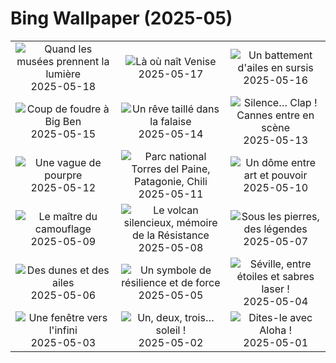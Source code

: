 # Bing Wallpaper (2025-05)

|  |  |  |
|:---:|:---:|:---:|
| ![](https://www.bing.com/th?id=OHR.DufyRoom_FR-FR5402586518_400x240.jpg "Quand les musées prennent la lumière") 2025-05-18 | ![](https://www.bing.com/th?id=OHR.VeniceLagoon_FR-FR5243058604_400x240.jpg "Là où naît Venise") 2025-05-17 | ![](https://www.bing.com/th?id=OHR.GreenMacaw_FR-FR5042488002_400x240.jpg "Un battement d'ailes en sursis") 2025-05-16 |
| ![](https://www.bing.com/th?id=OHR.LondonParliament_FR-FR8667949776_400x240.jpg "Coup de foudre à Big Ben") 2025-05-15 | ![](https://www.bing.com/th?id=OHR.SardiniaFlavia_FR-FR6461309996_400x240.jpg "Un rêve taillé dans la falaise") 2025-05-14 | ![](https://www.bing.com/th?id=OHR.CannesFilmFestival_FR-FR6520718255_400x240.jpg "Silence… Clap ! Cannes entre en scène") 2025-05-13 |
| ![](https://www.bing.com/th?id=OHR.IrisGarden_FR-FR6726071094_400x240.jpg "Une vague de pourpre") 2025-05-12 | ![](https://www.bing.com/th?id=OHR.TorresChile_FR-FR7071695988_400x240.jpg "Parc national Torres del Paine, Patagonie, Chili") 2025-05-11 | ![](https://www.bing.com/th?id=OHR.MinnesotaRotunda_FR-FR7400861841_400x240.jpg "Un dôme entre art et pouvoir") 2025-05-10 |
| ![](https://www.bing.com/th?id=OHR.CuteChameleon_FR-FR7690747856_400x240.jpg "Le maître du camouflage") 2025-05-09 | ![](https://www.bing.com/th?id=OHR.VictoryDay_FR-FR8101939030_400x240.jpg "Le volcan silencieux, mémoire de la Résistance") 2025-05-08 | ![](https://www.bing.com/th?id=OHR.DunluceIreland_FR-FR8462134318_400x240.jpg "Sous les pierres, des légendes") 2025-05-07 |
| ![](https://www.bing.com/th?id=OHR.FlyoverNamibia_FR-FR8600226309_400x240.jpg "Des dunes et des ailes") 2025-05-06 | ![](https://www.bing.com/th?id=OHR.RhyoliteDonkeys_FR-FR1931273047_400x240.jpg "Un symbole de résilience et de force") 2025-05-05 | ![](https://www.bing.com/th?id=OHR.SevilleNaboo_FR-FR2052386392_400x240.jpg "Séville, entre étoiles et sabres laser !") 2025-05-04 |
| ![](https://www.bing.com/th?id=OHR.ArchesGalaxy_FR-FR2194406698_400x240.jpg "Une fenêtre vers l'infini") 2025-05-03 | ![](https://www.bing.com/th?id=OHR.BrazilHeron_FR-FR2379480505_400x240.jpg "Un, deux, trois… soleil !") 2025-05-02 | ![](https://www.bing.com/th?id=OHR.PinkPlumeria_FR-FR9237716464_400x240.jpg "Dites-le avec Aloha !") 2025-05-01 |
